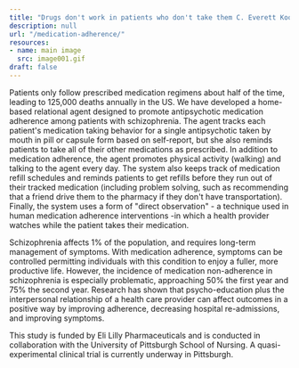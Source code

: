```yaml
---
title: "Drugs don't work in patients who don't take them C. Everett Koop, MD"
description: null
url: "/medication-adherence/"
resources:
- name: main image
  src: image001.gif
draft: false
---
```


Patients only follow prescribed medication regimens about half of the time, leading to 125,000 deaths annually in the US. We have developed a home-based relational agent designed to promote antipsychotic medication adherence among patients with schizophrenia. The agent tracks each patient's medication taking behavior for a single antipsychotic taken by mouth in pill or capsule form based on self-report, but she also reminds patients to take all of their other medications as prescribed. In addition to medication adherence, the agent promotes physical activity (walking) and talking to the agent every day. The system also keeps track of medication refill schedules and reminds patients to get refills before they run out of their tracked medication (including problem solving, such as recommending that a friend drive them to the pharmacy if they don't have transportation). Finally, the system uses a form of "direct observation" - a technique used in human medication adherence interventions -in which a health provider watches while the patient takes their medication.

Schizophrenia affects 1% of the population, and requires long-term management of symptoms. With medication adherence, symptoms can be controlled permitting individuals with this condition to enjoy a fuller, more productive life. However, the incidence of medication non-adherence in schizophrenia is especially problematic, approaching 50% the first year and 75% the second year. Research has shown that psycho-education plus the interpersonal relationship of a health care provider can affect outcomes in a positive way by improving adherence, decreasing hospital re-admissions, and improving symptoms.

This study is funded by Eli Lilly Pharmaceuticals and is conducted in collaboration with the University of Pittsburgh School of Nursing. A quasi-experimental clinical trial is currently underway in Pittsburgh.

